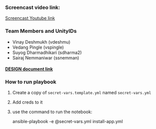
### Screencast video link:
[Screencast Youtube link](https://youtu.be/NhmFTra6HU0)

### Team Members and UnityIDs

   - Vinay Deshmukh (vdeshmu)
   - Vedang Pingle (vspingle)
   - Suyog Dharmadhikari (sdharma2)
   - Sairaj Nemmaniwar (ssnemman)
     
#### [DESIGN document link](DESIGN.md)

### How to run playbook

1) Create a copy of `secret-vars.template.yml` named `secret-vars.yml`

2) Add creds to it

3) use the command to run the notebook:

    ansible-playbook -e @secret-vars.yml install-app.yml



